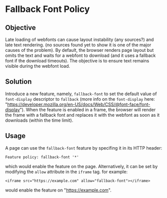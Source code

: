 # Fallback Font Policy

## Objective
Late loading of webfonts can cause layout instability (any sources?) and late text rendering. (no sources found yet to show it is one of the major causes of the problem). By default, the browser renders page layout but omits the text and waits for a webfont to download (and it uses a fallback font if the download timeouts). The objective is to ensure text remains visible during the webfont load.

## Solution
Introduce a new feature, namely, `fallback-font` to set the default value of `font-display` descriptor to `fallback` (more info on the `font-display` here: "https://developer.mozilla.org/en-US/docs/Web/CSS/@font-face/font-display"). When the feature is enabled in a frame, the browser will render the frame with a fallback font and replaces it with the webfont as soon as it downloads (within the time limit).

## Usage
A page can use the `fallback-font` feature by specifing it in its HTTP header:

```
Feature policy: fallback-font '*'
```

which would enable the feature on the page. Alternatively, it can be set by modifying the `allow` attribute in the `iframe` tag. for example:

```
<iframe src="https://example.com" allow="fallback-font"></iframe>
```

would enable the feature on "https://example.com".